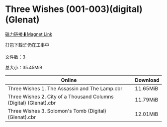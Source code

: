 # Three Wishes (001-003)(digital)(Glenat)

[磁力链接⬇Magnet Link](magnet:?xt=urn:btih:c318cbbcd2be217d87a8f6d8dda1dc5ea7a9122e&dn=Three%20Wishes%20%28001-003%29%28digital%29%28Glenat%29)

打包下载📦仍在工事中

文件数：3

总大小：35.45MiB

Online | Download
--- | ---
Three Wishes 1. The Assassin and The Lamp.cbr | 11.65MiB
Three Wishes 2. City of a Thousand Columns (Digital) (Glenat).cbr | 11.79MiB
Three Wishes 3. Solomon's Tomb (Digital) (Glenat).cbr | 12.01MiB